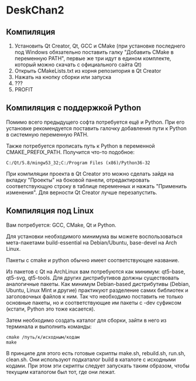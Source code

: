 # DeskChan2

## Компиляция

1. Установить Qt Creator, Qt, GCC и CMake (при установке последнего под Windows обязательно поставить галку "Добавить CMake в переменную PATH", первые же три идут в едином комплекте, который можно скачать с официального сайта Qt)
2. Открыть CMakeLists.txt из корня репозитория в Qt Creator
3. Нажать на кнопку сборки или запуска
4. ???
5. PROFIT

## Компиляция с поддержкой Python

Помимо всего предыдущего софта потребуется ещё и Python.
При его установке рекомендуется поставить галочку добавления
пути к Python в системную переменную PATH.

Также потребуется прописать путь к Python в переменной
CMAKE_PREFIX_PATH. Получится что-то подобное:

    C:/Qt/5.8/mingw53_32;C:/Program Files (x86)/Python36-32

При компиляции проекта в Qt Creator это можно сделать зайдя
на вкладку "Проекты" на боковой панели, отредактировать
соответствующую строку в таблице переменных и нажать
"Применить изменения". Для верности Qt Creator лучше
перезапустить.

## Компиляция под Linux

Вам потребуется: GCC, CMake, Qt и Python.

Для установки необходимого минимума вы можете воспользоваться
мета-пакетами build-essential на Debian/Ubuntu, base-devel на
Arch Linux.

Пакеты с cmake и python обычно имеет соответствующее название.

Из пакетов с Qt на ArchLinux вам потребуются как минимум:
qt5-base, qt5-svg, qt5-tools. Для других дистрибутивов
должны существовать аналогичные пакеты. Как минимум
Debian-based дистрибутивы (Debian, Ubuntu, Linux Mint и
другие) практикуют разделение самих библиотек и заголовочных
файлов к ним. Так что необходимо поставить не только основные
пакеты, но и соответствующие им пакеты с -dev суфиксом
(кстати, Python это тоже касается).

Затем необходимо создать каталог для сборки, зайти в него
из терминала и выполнить команды:

    cmake /путь/к/исходным/кодам
    make

В принципе для этого есть готовые скрипты make.sh, rebuild.sh,
run.sh, clean.sh. Они используют подкаталог build в каталоге
с исходными кодами. При этом эти скрипты следует запускать
таким образом, чтобы текущим каталогом был тот, где они
лежат.